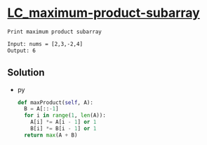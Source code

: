 # [LC_maximum-product-subarray](https://leetcode.com/problems/maximum-product-subarray)

```en
Print maximum product subarray
```

```txt
Input: nums = [2,3,-2,4]
Output: 6
```

## Solution

* py

  ```py
  def maxProduct(self, A):
    B = A[::-1]
    for i in range(1, len(A)):
      A[i] *= A[i - 1] or 1
      B[i] *= B[i - 1] or 1
    return max(A + B)
  ```
